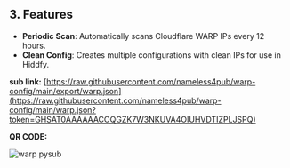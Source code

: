 ## 3. Features
- **Periodic Scan**: Automatically scans Cloudflare WARP IPs every 12 hours.
- **Clean Config**: Creates multiple configurations with clean IPs for use in Hiddfy.



**sub link:**
[https://raw.githubusercontent.com/nameless4pub/warp-config/main/export/warp.json](https://raw.githubusercontent.com/nameless4pub/warp-config/main/warp.json?token=GHSAT0AAAAAACOQGZK7W3NKUVA4OIUHVDTIZPLJSPQ)

**QR CODE:**

![warp pysub](https://github.com/nameless4pub/warp-config/assets/125909629/5f2498ef-7186-4c42-8f1e-afc8e198fc3c)
